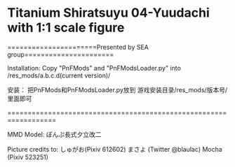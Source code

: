 ﻿# Titanium Shiratsuyu 04-Yuudachi with 1:1 scale figure

======================Presented by SEA group======================

Installation: 
Copy "PnFMods" and "PnFModsLoader.py" into /res_mods/a.b.c.d(current version)/

安装：
把PnFMods和PnFModsLoader.py放到
游戏安装目录/res_mods/版本号/ 
里面即可

==================================================================

MMD Model: 
ぽんぷ長式夕立改二

Picture credits to:
しゅがお(Pixiv 612602)
まさよ	(Twitter @blaulac)
Mocha	(Pixiv 523251)